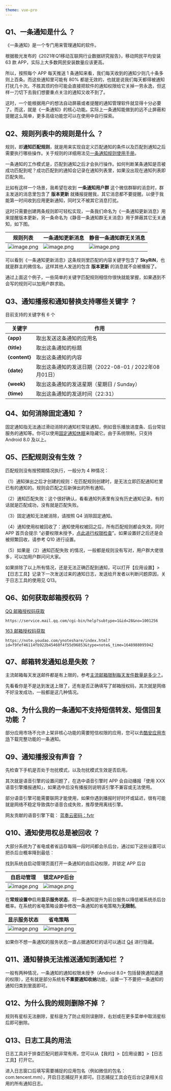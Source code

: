 ```yaml
---
theme: vue-pro
---
```

## Q1、一条通知是什么 ？

《一条通知》是一个专门用来管理通知的软件。

根据极光发布的《2021年Q1移动互联网行业数据研究报告》，移动网民平均安装 63 款 APP，实际上大多数网民安装数量应该更高。

所以，按照每个 APP 每天推送 1 条通知来看，我们每天收到的通知少则几十条多则上百条。而这些通知里可能有 80% 都是无效的，也就是说我们每天都得被通知打扰几十次。不胜其烦的你可能会直接把软件的通知权限给它关掉一劳永逸，但这样一刀切下去我们想要重点关注的通知又收不到了。

这时，一个能根据用户的想法自动屏蔽或者提醒的通知管理软件就显得十分必要了。而这，就是《一条通知》的核心功能。实际上一条通知能做到的远不止屏蔽和提醒这么简单，更多高级功能您可以在使用中自行探索。

## Q2、规则列表中的规则是什么 ？

规则，即**通知匹配规则**，就是用来实现自定义匹配通知的条件以及匹配到通知之后需要执行哪些操作。关于规则的详细用法见[一条通知规则使用手册](https://blog.skyrin.cn/ntfh-rule-manual/)。

一条通知的工作模式是，匹配到通知之后才会执行操作。如何判断某条通知是否被成功匹配到呢？成功匹配到的通知会记录在通知列表里，如果没出现在通知列表即匹配失败。

比如有这样一个场景，我希望在收到 **一条通知用户群** 这个微信群聊的消息时，群主发送的消息里包含了 **版本更新** 就播报提醒我，其它消息都不要提醒。以便于我能第一时间收到应用更新通知，同时又不被其它消息打扰。

这时只需要创建两条规则即可轻松实现，一条我们命名为《一条通知更新消息》用来提醒版本更新，另一条命名为《静音一条通知群无关消息》用于屏蔽其它无关通知，如下图。

| 规则列表 | 一条通知更新消息 | 静音一条通知群无关消息 
| --- | --- | --- |
| ![image.png](https://p9-juejin.byteimg.com/tos-cn-i-k3u1fbpfcp/16216b7e2f0e4d36b2ce3a74c99bea84~tplv-k3u1fbpfcp-watermark.image?) | ![image.png](https://p1-juejin.byteimg.com/tos-cn-i-k3u1fbpfcp/ce7e287c6f14456e8d3b1ce22e519c57~tplv-k3u1fbpfcp-watermark.image?) | ![image.png](https://p6-juejin.byteimg.com/tos-cn-i-k3u1fbpfcp/867cf8fff6964844b1bde44886ec2cbb~tplv-k3u1fbpfcp-watermark.image?) 

可以看到《一条通知更新消息》这条规则里匹配的内容关键字包含了 **SkyRiN**，也就是群主的微信名，这样其他人发送的包含 **版本更新** 的消息就不会被播报了。

通过上面这个例子，一些简单的关键字匹配规则相信你很快就能掌握，如果遇到不会写的规则可以加用户群求助。

## Q3、通知播报和通知替换支持哪些关键字 ？

目前支持的关键字有 6 个

| 关键字 | 作用 |
| --- | --- |
| **{app}** | 取出发送这条通知的应用名 |
| **{title}** | 取出这条通知的标题 |
| **{content}** | 取出这条通知的内容 |
| **{date}** | 取出这条通知的发送日期（2022-08-01 / 2022年08月01日） |
| **{week}** | 取出这条通知的发送星期（星期日 / Sunday） |
| **{time}** | 取出这条通知的发送时间（22:31） |

## Q4、如何消除固定通知 ？

固定通知指无法通过滑动消除的通知栏常驻通知，例如音乐播放进度条、后台常驻服务的通知等。你可以使用[固定通知休眠](https://www.coolapk.com/apk/295154)来隐藏它。由于系统限制，只支持 Android 8.0 及以上。

## Q5、匹配规则没有生效 ？

匹配规则没有按预期情况执行，一般分为 4 种情况：

（1）通知弹出之后才创建的规则：在匹配规则创建时，是无法立即匹配通知栏里已有的通知的。规则会匹配之后新弹出的所有通知。

（2）通知匹配失败：这个很好确认，看看通知列表里有没有历史通知记录。有的话就是匹配成功，没有就是匹配失败。

（3）固定通知无法被消除，请按照 Q4 消除固定通知。

（4）通知使用权被回收了：通知使用权被回之后，所有匹配规则都会失效，同时 APP 首页会提示 “必要权限未授予，<ins>点此进行权限检查</ins>”。如果设置好之后还是会被频繁回收，请参考 Q10 进行设置。

（5）如果是（2）通知匹配失败 的情况，一般都是规则没有写对，用户群大佬很多，可以加用户群问问大家。

如果排除了以上所有情况，还是无法正确匹配到通知，可以打开【应用设置】>【日志工具】记录下一次发送过来的通知日志，发送给开发者以判断问题原因，关于日志工具的使用见 Q13。

## Q6、如何获取邮箱授权码 ？

[QQ 邮箱授权码获取](https://service.mail.qq.com/cgi-bin/help?subtype=1&id=28&no=1001256)
```
https://service.mail.qq.com/cgi-bin/help?subtype=1&id=28&no=1001256
```

[163 邮箱授权码获取](https://note.youdao.com/ynoteshare/index.html?id=f9fef46114fb922b45460f4f55d96853&type=note&_time=1648988095942)
```
https://note.youdao.com/ynoteshare/index.html?id=f9fef46114fb922b45460f4f55d96853&type=note&_time=1648988095942
```

## Q7、邮箱转发通知总是失败 ？

主流邮箱每天发送邮件都是有上限的，参考[主流邮箱限制每天发件数量是多少？](https://www.zhihu.com/question/23522774/answer/107362958)。

先看看你是不是达到发送上限了，还有是否正确填写了邮箱授权码，其次就是网络不好没发成功，一般都是这几种情况。

## Q8、为什么我的一条通知不支持短信转发、短信回复功能 ？

部分应用市场不允许上架非核心功能的需要短信权限的应用，您可以去[酷安应用市场](https://www.coolapk.com/apk/287887)下载完整功能的一条通知。

## Q9、通知播报没有声音 ？

先检查下手机是否处于勿扰模式，以及勿扰模式生效是否启用。

其次就是语音引擎的设置问题了，在选中语音引擎时 APP 会自动播报「使用 XXX 语音引擎播报通知」，如果选中后没有播报则说明该引擎不兼容或无法使用。

部分语音引擎可能需要联网才能使用，如果你遇到播报时好时坏或延迟，很有可能就是网络不稳定导致偶尔语音合成失败，推荐使用离线引擎。

网友贡献的语音引擎下载：
[蓝奏云密码：fvtr](https://wwd.lanzouy.com/b037alcod)

## Q10、通知使用权总是被回收 ？

大部分系统为了省电或者省运存每隔一段时间都会杀后台，通过如下这些设置可以把杀后台概率降到最低：

找到系统自启动管理页面打开一条通知的自启动权限，并锁定 APP 后台

| 自启动管理 | 锁定APP后台 |
| --- | --- |
| ![image.png](https://p3-juejin.byteimg.com/tos-cn-i-k3u1fbpfcp/1b1bfa36c9a84b52b6f0992c229e6687~tplv-k3u1fbpfcp-watermark.image?) | ![image.png](https://p1-juejin.byteimg.com/tos-cn-i-k3u1fbpfcp/179093ba26b14b63ac83ef065c809147~tplv-k3u1fbpfcp-watermark.image?) |

在**常规设置中**启用**显示服务状态**，将一条通知提升为前台服务以降低被系统杀后台概率。在系统的省电策略设置中修改一条通知的省电策略为**无限制**。

| 显示服务状态 | 省电策略 |
| --- | --- |
| ![image.png](https://p1-juejin.byteimg.com/tos-cn-i-k3u1fbpfcp/f78b733592c2451c979d7473b7652c9d~tplv-k3u1fbpfcp-watermark.image?) | ![image.png](https://p1-juejin.byteimg.com/tos-cn-i-k3u1fbpfcp/7b870e25f7ed45d8b56672f5e14cc45a~tplv-k3u1fbpfcp-watermark.image?) |

如果你不想一条通知的服务状态一直占据通知栏的话可以通过 [Q4](#Q4) 进行隐藏。

## Q11、通知替换无法推送通知到通知栏 ？

一般有两种情况，一条通知的通知权限未授予（Android 8.0+ 包括替换通知通道的权限），还有就是部分系统有**不重要通知收纳**功能，设置一下不要把一条通知的通知归类到里面即可。

## Q12、为什么我的规则删除不掉 ？

规则有星标无法删除，星标是为了防止规则误删除，右划或在更多菜单中取消星标后即可删除。

## Q13、日志工具的用法

日志工具对于排查匹配问题非常有用，您可以从【我的】>【应用设置】>【日志工具】打开它。

进入日志窗口后填写需要捕捉的应用包名（例如微信的包名：com.tencent.mm），开启日志捕捉开关即可。日志捕捉工具会在后台记录相关应用的所有通知日志。
